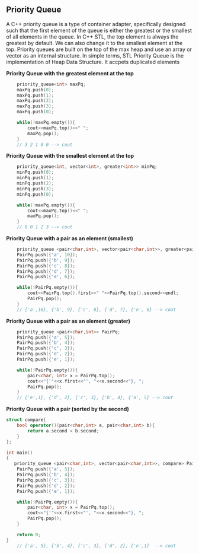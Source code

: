 ## Priority Queue

A C++ priority queue is a type of container adapter, specifically designed such that the first element of the queue is either the greatest or the smallest of all elements in the queue. In C++ STL, the top element is always the greatest by default. We can also change it to the smallest element at the top. Priority queues are built on the top of the max heap and use an array or vector as an internal structure. In simple terms, STL Priority Queue is the implementation of Heap Data Structure. It accpets duplicated elements

**Priority Queue with the greatest element at the top**
```cpp
    priority_queue<int> maxPq;
    maxPq.push(0);
    maxPq.push(1);
    maxPq.push(2);
    maxPq.push(3);
    maxPq.push(0);

    while(!maxPq.empty()){
        cout<<maxPq.top()<<" ";
        maxPq.pop();
    }
    // 3 2 1 0 0 --> cout
```

**Priority Queue with the smallest element at the top**
```cpp
    priority_queue<int, vector<int>, greater<int>> minPq;
    minPq.push(0);
    minPq.push(1);
    minPq.push(2);
    minPq.push(3);
    minPq.push(0);

    while(!maxPq.empty()){
        cout<<maxPq.top()<<" ";
        maxPq.pop();
    }
    // 0 0 1 2 3 --> cout
```

**Priority Queue with a pair as an element (smallest)**
```cpp
    priority_queue <pair<char,int>, vector<pair<char,int>>, greater<pair<char,int>>> PairPq; 
    PairPq.push({'a', 10});
    PairPq.push({'b', 9});
    PairPq.push({'c', 8});
    PairPq.push({'d', 7});
    PairPq.push({'e', 6});

    while(!PairPq.empty()){
        cout<<PairPq.top().first<<" "<<PairPq.top().second<<endl;
        PairPq.pop();
    }
    // {'a',10}, {'b', 9}, {'c', 8}, {'d', 7}, {'e', 6} --> cout
```

**Priority Queue with a pair as an element (greater)**
```cpp
    priority_queue <pair<char,int>> PairPq;
    PairPq.push({'a', 5});
    PairPq.push({'b', 4});
    PairPq.push({'c', 3});
    PairPq.push({'d', 2});
    PairPq.push({'e', 1});

    while(!PairPq.empty()){
        pair<char, int> x = PairPq.top();
        cout<<"{'"<<x.first<<"', "<<x.second<<"}, ";
        PairPq.pop();
    }
    // {'e',1}, {'d', 2}, {'c', 3}, {'b', 4}, {'a', 5} --> cout
```

**Priority Queue with a pair (sorted by the second)**
```cpp
struct compare{
    bool operator()(pair<char,int> a, pair<char,int> b){
        return a.second < b.second;
    }
};

int main()
{
   priority_queue <pair<char,int>, vector<pair<char,int>>, compare> PairPq; 
    PairPq.push({'a', 5});
    PairPq.push({'b', 4});
    PairPq.push({'c', 3});
    PairPq.push({'d', 2});
    PairPq.push({'e', 1});

    while(!PairPq.empty()){
        pair<char, int> x = PairPq.top();
        cout<<"{'"<<x.first<<"', "<<x.second<<"}, ";
        PairPq.pop();
    }

    return 0;
}
    // {'a', 5}, {'b', 4}, {'c', 3}, {'d', 2}, {'e',1}  --> cout
```